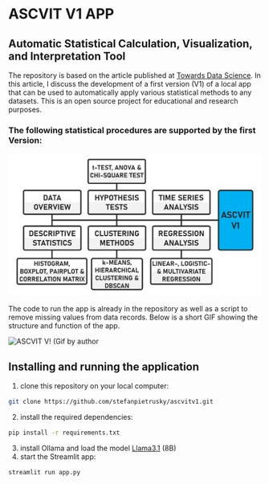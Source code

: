 # ASCVIT V1 APP
## Automatic Statistical Calculation, Visualization, and Interpretation Tool

The repository is based on the article published at [Towards Data Science](https://medium.com/towards-data-science/ascvit-v1-automatic-statistical-calculation-visualization-and-interpretation-tool-aa910001a3a7). In this article, I discuss the development of a first version (V1) of a local app that can be used to automatically apply various statistical methods to any datasets. This is an open source project for educational and research purposes.

### The following statistical procedures are supported by the first Version:
![ASCVIT V1 Overview of analysis methods (Image by author)](images/ASCVITV1_Overview.png)

The code to run the app is already in the repository as well as a script to remove missing values from data records. Below is a short GIF showing the structure and function of the app.

![ASCVIT V! (Gif by author](images/ASCVITV1.gif)

## Installing and running the application 
1. clone this repository on your local computer: 
```bash 
git clone https://github.com/stefanpietrusky/ascvitv1.git
```
2. install the required dependencies:
```bash 
pip install -r requirements.txt
```
3. install Ollama and load the model [Llama3.1](https://ollama.com/library/llama3.1) (8B)
4. start the Streamlit app:
```bash 
streamlit run app.py
```
